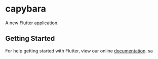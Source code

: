 # capybara

A new Flutter application.

## Getting Started

For help getting started with Flutter, view our online
[documentation](https://flutter.io/).
sa

